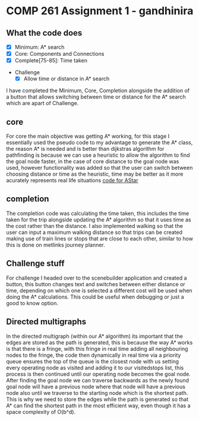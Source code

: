 # COMP 261 Assignment 1 - gandhinira

## What the code does
* [x] Minimum: A* search
* [x] Core: Components and Connections
* [x] Complete[75-85]: Time taken
* Challenge
   * [x] Allow time or distance in A* search

I have completed the Minimum, Core, Completion alongside the addition of a button that allows switching between time or distance for the A* search which are apart of Challenge.


## core
For core the main objective was getting A* working, for this stage I essentially used the pseudo code to my advantage to generate the A* class, the reason A* is needed and is better than dijkstras algorithm for pathfinding is because we can use a heuristic to allow the algorithm to find the goal node faster, in the case of core distance to the goal node was used, however functionality was added so that the user can switch between choosing distance or time as the heuristic, time may be better as it more acurately represents real life situations [code for AStar](/src/main/java/comp261/assig2/AStar.java#L21-177)

## completion
The completion code was calculating the time taken, this includes the time taken for the trip alongside updating the A* algorithm so that it uses time as the cost rather than the distance. I also implemented walking so that the user can input a maximum walking distance so that trips can be created making use of train lines or stops that are close to each other, similar to how this is done on metlinks journey planner.

## Challenge stuff
For challenge I headed over to the scenebuilder application and created a button, this button changes text and switches between either distance or time, depending on which one is selected a different cost will be used when doing the A* calculations. This could be useful when debugging or just a good to know option.


## Directed multigraphs
In the directed multigraph (within our A* algorithm) its important that the edges are stored as the path is generated, this is because the way A* works is that there is a fringe, with this fringe in real time adding all neighbouring nodes to the fringe, the code then dynamically in real time via a priority queue ensures the top of the queue is the closest node with us setting every operating node as visited and adding it to our visitedstops list, this process is then continued until our operating node becomes the goal node. After finding the goal node we can traverse backwards as the newly found goal node will have a previous node where that node will have a previous node also until we traverse to the starting node which is the shortest path. This is why we need to store the edges while the path is generated so that A* can find the shortest path in the most efficient way, even though it has a space complexity of O(b^d).
